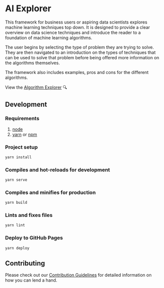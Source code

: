 # AI Explorer

This framework for business users or aspiring data scientists explores machine learning techniques top down. It is designed to provide a clear overview on data science techniques and introduce the reader to a foundation of machine learning algorithms.

The user begins by selecting the type of problem they are trying to solve. They are then navigated to an introduction on the types of techniques that can be used to solve that problem before being offered more information on the algorithms themselves.

The framework also includes examples, pros and cons for the different algorithms.

View the [Algorithm Explorer](https://lrodrig-ibm.github.io/ai-explorer) 🔍

## Development

### Requirements

1. [node](https://nodejs.org/en/)
2. [yarn](https://yarnpkg.com/en/) or [npm](https://www.npmjs.com/)

### Project setup

```bash
yarn install
```

### Compiles and hot-reloads for development

```bash
yarn serve
```

### Compiles and minifies for production

```bash
yarn build
```

### Lints and fixes files

```bash
yarn lint
```

### Deploy to GitHub Pages

```bash
yarn deploy
```

## Contributing

Please check out our [Contribution Guidelines](./CONTRIBUTING.md) for detailed information on how you can lend a hand.
